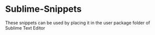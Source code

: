 # Sublime-Snippets
These snippets can be used by placing it in the user package folder of Sublime Text Editor
